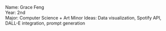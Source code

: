 Name: Grace Feng  
Year: 2nd  
Major: Computer Science + Art Minor
Ideas: Data visualization, Spotify API, DALL-E integration, prompt generation
